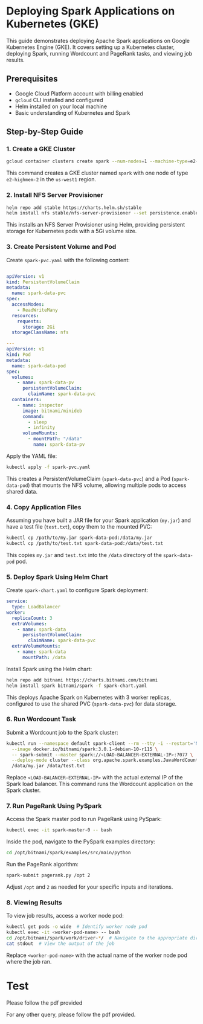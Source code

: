 # Deploying Spark Applications on Kubernetes (GKE)

This guide demonstrates deploying Apache Spark applications on Google Kubernetes Engine (GKE). It covers setting up a Kubernetes cluster, deploying Spark, running Wordcount and PageRank tasks, and viewing job results.

## Prerequisites
- Google Cloud Platform account with billing enabled
- `gcloud` CLI installed and configured
- Helm installed on your local machine
- Basic understanding of Kubernetes and Spark

## Step-by-Step Guide

### 1. Create a GKE Cluster
```bash
gcloud container clusters create spark --num-nodes=1 --machine-type=e2-highmem-2 --region=us-west1
```
This command creates a GKE cluster named `spark` with one node of type `e2-highmem-2` in the `us-west1` region.

### 2. Install NFS Server Provisioner
```bash
helm repo add stable https://charts.helm.sh/stable
helm install nfs stable/nfs-server-provisioner --set persistence.enabled=true,persistence.size=5Gi
```
This installs an NFS Server Provisioner using Helm, providing persistent storage for Kubernetes pods with a 5Gi volume size.

### 3. Create Persistent Volume and Pod
Create `spark-pvc.yaml` with the following content:
```yaml

apiVersion: v1
kind: PersistentVolumeClaim
metadata:
  name: spark-data-pvc
spec:
  accessModes:
    - ReadWriteMany
  resources:
    requests:
      storage: 2Gi
  storageClassName: nfs

---
apiVersion: v1
kind: Pod
metadata:
  name: spark-data-pod
spec:
  volumes:
    - name: spark-data-pv
      persistentVolumeClaim:
        claimName: spark-data-pvc
  containers:
    - name: inspector
      image: bitnami/minideb
      command:
        - sleep
        - infinity
      volumeMounts:
        - mountPath: "/data"
          name: spark-data-pv
```
Apply the YAML file:
```bash
kubectl apply -f spark-pvc.yaml
```
This creates a PersistentVolumeClaim (`spark-data-pvc`) and a Pod (`spark-data-pod`) that mounts the NFS volume, allowing multiple pods to access shared data.

### 4. Copy Application Files
Assuming you have built a JAR file for your Spark application (`my.jar`) and have a test file (`test.txt`), copy them to the mounted PVC:
```bash
kubectl cp /path/to/my.jar spark-data-pod:/data/my.jar
kubectl cp /path/to/test.txt spark-data-pod:/data/test.txt
```
This copies `my.jar` and `test.txt` into the `/data` directory of the `spark-data-pod` pod.

### 5. Deploy Spark Using Helm Chart
Create `spark-chart.yaml` to configure Spark deployment:
```yaml
service:
  type: LoadBalancer
worker:
  replicaCount: 3
  extraVolumes:
    - name: spark-data
      persistentVolumeClaim:
        claimName: spark-data-pvc
  extraVolumeMounts:
    - name: spark-data
      mountPath: /data
```
Install Spark using the Helm chart:
```bash
helm repo add bitnami https://charts.bitnami.com/bitnami
helm install spark bitnami/spark -f spark-chart.yaml
```
This deploys Apache Spark on Kubernetes with 3 worker replicas, configured to use the shared PVC (`spark-data-pvc`) for data storage.

### 6. Run Wordcount Task
Submit a Wordcount job to the Spark cluster:
```bash
kubectl run --namespace default spark-client --rm --tty -i --restart='Never' \
  --image docker.io/bitnami/spark:3.0.1-debian-10-r115 \
  -- spark-submit --master spark://<LOAD-BALANCER-EXTERNAL-IP>:7077 \
  --deploy-mode cluster --class org.apache.spark.examples.JavaWordCount \
  /data/my.jar /data/test.txt
```
Replace `<LOAD-BALANCER-EXTERNAL-IP>` with the actual external IP of the Spark load balancer. This command runs the Wordcount application on the Spark cluster.

### 7. Run PageRank Using PySpark
Access the Spark master pod to run PageRank using PySpark:
```bash
kubectl exec -it spark-master-0 -- bash
```
Inside the pod, navigate to the PySpark examples directory:
```bash
cd /opt/bitnami/spark/examples/src/main/python
```
Run the PageRank algorithm:
```bash
spark-submit pagerank.py /opt 2
```
Adjust `/opt` and `2` as needed for your specific inputs and iterations.

### 8. Viewing Results
To view job results, access a worker node pod:
```bash
kubectl get pods -o wide  # Identify worker node pod
kubectl exec -it <worker-pod-name> -- bash
cd /opt/bitnami/spark/work/driver-*/  # Navigate to the appropriate directory
cat stdout  # View the output of the job
```
Replace `<worker-pod-name>` with the actual name of the worker node pod where the job ran.

# Test
Please follow the pdf provided

For any other query, please follow the pdf provided.
